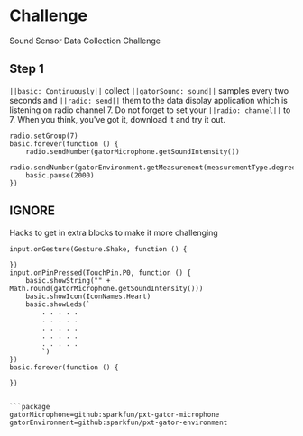  # Challenge
Sound Sensor Data Collection Challenge

## Step 1
``||basic: Continuously||`` collect ``||gatorSound: sound||`` samples every two seconds and ``||radio: send||`` them 
to the data display application which is listening on radio channel 7. 
Do not forget to set your ``||radio: channel||`` to 7.
When you think, you've got it, download it and try it out.

```blocks
radio.setGroup(7)
basic.forever(function () {
    radio.sendNumber(gatorMicrophone.getSoundIntensity())
    radio.sendNumber(gatorEnvironment.getMeasurement(measurementType.degreesF))
    basic.pause(2000)
})
```
## IGNORE
Hacks to get in extra blocks to make it more challenging

```blocks
input.onGesture(Gesture.Shake, function () {

})
input.onPinPressed(TouchPin.P0, function () {
    basic.showString("" + Math.round(gatorMicrophone.getSoundIntensity()))
    basic.showIcon(IconNames.Heart)
    basic.showLeds(`
        . . . . .
        . . . . .
        . . . . .
        . . . . .
        . . . . .
        `)
})
basic.forever(function () {

})


```package
gatorMicrophone=github:sparkfun/pxt-gator-microphone
gatorEnvironment=github:sparkfun/pxt-gator-environment
```


